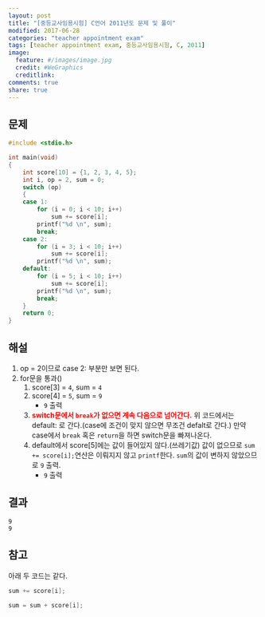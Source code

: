 ```yaml
---
layout: post
title: "[중등교사임용시험] C언어 2011년도 문제 및 풀이"
modified: 2017-06-28
categories: "teacher appointment exam"
tags: [teacher appointment exam, 중등교사임용시험, C, 2011]
image:
  feature: #/images/image.jpg
  credit: #WeGraphics
  creditlink: 
comments: true
share: true
---
```


## 문제

```c
#include <stdio.h>

int main(void)
{
    int score[10] = {1, 2, 3, 4, 5};
    int i, op = 2, sum = 0;
    switch (op)
    {
    case 1:
        for (i = 0; i < 10; i++)
            sum += score[i];
        printf("%d \n", sum);
        break;
    case 2:
        for (i = 3; i < 10; i++)
            sum += score[i];
        printf("%d \n", sum);
    default:
        for (i = 5; i < 10; i++)
            sum += score[i];
        printf("%d \n", sum);
        break;
    }
    return 0;
}
```

## 해설
1. op = 2이므로 case 2: 부분만 보면 된다.
1. for문을 통과()
    1. score[3] = `4`, sum = `4`
    1. score[4] = `5`, sum = `9`
        - `9` 출력
    1. <span style="color: red;font-weight: bold">switch문에서 `break`가 없으면 계속 다음으로 넘어간다.</span> 위 코드에서는 default: 로 간다.(case에 조건이 맞지 않으면 무조건 defalt로 간다.) 만약 case에서 `break` 혹은 `return`을 하면 switch문을 빠져나온다.
    1. default에서 score[5]에는 값이 들어있지 않다.(쓰레기값) 값이 없으므로 `sum += score[i];`연산은 이뤄지지 않고 `printf`한다. `sum`의 값이 변하지 않았으므로 `9` 출력.
        - `9` 출력

## 결과
```
9
9
```

## 참고
아래 두 코드는 같다.
```c
sum += score[i];
```
```c
sum = sum + score[i];
```